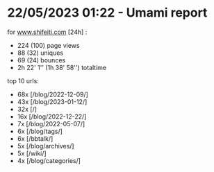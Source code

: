 # 22/05/2023 01:22 - Umami report
for www.shifeiti.com [24h] :

 - 224 (100) page views
 - 88 (32) uniques
 - 69 (24) bounces
 - 2h 22' 1'' (1h 38' 58'') totaltime


top 10 urls:
 - 68x [/blog/2022-12-09/]
 - 43x [/blog/2023-01-12/]
 - 32x [/]
 - 16x [/blog/2022-12-22/]
 - 7x [/blog/2022-05-07/]
 - 6x [/blog/tags/]
 - 6x [/bbtalk/]
 - 5x [/blog/archives/]
 - 5x [/wiki/]
 - 4x [/blog/categories/]


